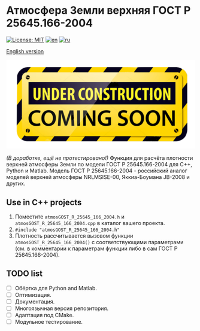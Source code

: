# Атмосфера Земли верхняя ГОСТ Р 25645.166-2004

[![License: MIT](https://img.shields.io/badge/License-MIT-yellow.svg)](https://opensource.org/licenses/MIT) [![en](https://img.shields.io/badge/lang-en-green.svg)](README.EN.md) [![ru](https://img.shields.io/badge/lang-ru-green.svg)](README.md)

[English version](README.EN.md)

![В разработке](under_construction.png)

*(В доработке, ещё не протестировано!)* Функция для расчёта плотности верхней атмосферы Земли по модели ГОСТ Р 25645.166-2004 для C++, Python и Matlab. Модель ГОСТ Р 25645.166-2004 - российский аналог моделей верхней атмосферы NRLMSISE-00, Яккиа-Боумана JB-2008 и других.

## Use in C++ projects

1) Поместите `atmosGOST_R_25645_166_2004.h` и `atmosGOST_R_25645_166_2004.cpp` в каталог вашего проекта.
2) `#include "atmosGOST_R_25645_166_2004.h"`
3) Плотность рассчитывается вызовом функции `atmosGOST_R_25645_166_2004()` с соответствующими параметрами (см. в комментарии к параметрам функции либо в сам ГОСТ Р 25645.166-2004).

## TODO list

- [ ] Обёртка для Python and Matlab.
- [ ] Оптимизация.
- [ ] Документация.
- [ ] Многоязычная версия репозитория.
- [ ] Адаптация под CMake.
- [ ] Модульное тестирование.
